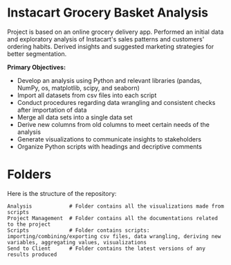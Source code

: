 # Instacart Grocery Basket Analysis 

Project is based on an online grocery delivery app. Performed an initial data and exploratory analysis of Instacart's sales patterns and customers' ordering habits. Derived insights and suggested marketing strategies for better segmentation.

**Primary Objectives:**

* Develop an analysis using Python and relevant libraries (pandas, NumPy, os, matplotlib, scipy, and seaborn)
* Import all datasets from csv files into each script
* Conduct procedures regarding data wrangling and consistent checks after importation of data
* Merge all data sets into a single data set
* Derive new columns from old columns to meet certain needs of the analysis
* Generate visualizations to communicate insights to stakeholders
* Organize Python scripts with headings and decriptive comments

# Folders

Here is the structure of the repository:
```
Analysis            # Folder contains all the visualizations made from scripts
Project Management  # Folder contains all the documentations related to the project
Scripts             # Folder contains scripts: importing/combining/exporting csv files, data wrangling, deriving new variables, aggregating values, visualizations 
Send to Client      # Folder contains the latest versions of any results produced
```
